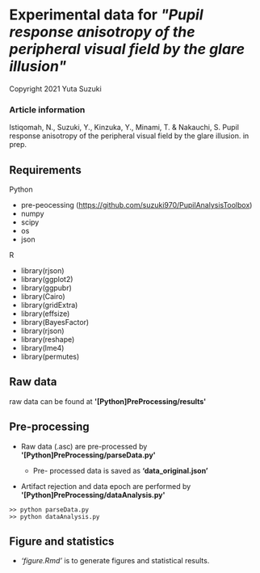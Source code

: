 # Experimental data for *"Pupil response anisotropy of the peripheral visual field by the glare illusion"*
Copyright 2021 Yuta Suzuki

### Article information
Istiqomah, N., Suzuki, Y., Kinzuka, Y., Minami, T. & Nakauchi, S. Pupil response anisotropy of the peripheral visual field by the glare illusion. in prep.

## Requirements
Python
- pre-peocessing (https://github.com/suzuki970/PupilAnalysisToolbox)
- numpy
- scipy
- os
- json

R
- library(rjson)
- library(ggplot2)
- library(ggpubr)
- library(Cairo)
- library(gridExtra)
- library(effsize)
- library(BayesFactor)
- library(rjson)
- library(reshape)
- library(lme4)
- library(permutes)

## Raw data
raw data can be found at **'[Python]PreProcessing/results'**

## Pre-processing
- Raw data (.asc) are pre-processed by **'[Python]PreProcessing/parseData.py'**

	- Pre- processed data is saved as **‘data_original.json’**

- Artifact rejection and data epoch are performed by **'[Python]PreProcessing/dataAnalysis.py'**

```
>> python parseData.py	
>> python dataAnalysis.py
```


## Figure and statistics
- *‘figure.Rmd’* is to generate figures and statistical results.
